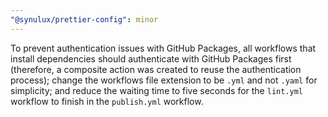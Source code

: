 ```yaml
---
"@synulux/prettier-config": minor
---
```


To prevent authentication issues with GitHub Packages, all workflows that install dependencies should authenticate with GitHub Packages first (therefore, a composite action was created to reuse the authentication process); change the workflows file extension to be `.yml` and not `.yaml` for simplicity; and reduce the waiting time to five seconds for the `lint.yml` workflow to finish in the `publish.yml` workflow.

